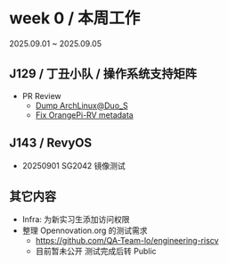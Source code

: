 # week 0 / 本周工作

2025.09.01 ~ 2025.09.05

## J129 / 丁丑小队 / 操作系统支持矩阵

- PR Review
    - [Dump ArchLinux@Duo_S](https://github.com/ruyisdk/support-matrix/pull/365)
    - [Fix OrangePi-RV metadata](https://github.com/ruyisdk/support-matrix/pull/366)

## J143 / RevyOS

- 20250901 SG2042 镜像测试

## 其它内容

- Infra: 为新实习生添加访问权限
- 整理 Opennovation.org 的测试需求
    - https://github.com/QA-Team-lo/engineering-riscv
    - 目前暂未公开 测试完成后转 Public